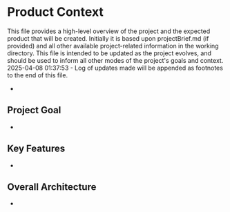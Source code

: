 # Product Context

This file provides a high-level overview of the project and the expected product that will be created. Initially it is based upon projectBrief.md (if provided) and all other available project-related information in the working directory. This file is intended to be updated as the project evolves, and should be used to inform all other modes of the project's goals and context.
2025-04-08 01:37:53 - Log of updates made will be appended as footnotes to the end of this file.

*

## Project Goal

*   

## Key Features

*   

## Overall Architecture

*